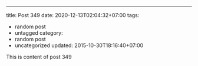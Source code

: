---
title: Post 349
date: 2020-12-13T02:04:32+07:00
tags:
  - random post
  - untagged
category:
  - random post
  - uncategorized
updated: 2015-10-30T18:16:40+07:00

This is content of post 349